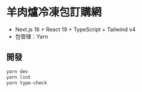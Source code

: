# 羊肉爐冷凍包訂購網

- Next.js 16 + React 19 + TypeScript + Tailwind v4
- 包管理：Yarn

## 開發
```bash
yarn dev
yarn lint
yarn type-check
